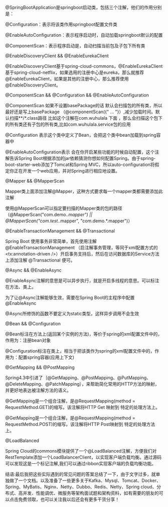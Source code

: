 @SpringBootApplication是springboot启动类，包括三个注解，他们的作用分别是：

@Configuration：表示将该类作用springboot配置文件类

@EnableAutoConfiguration：表示程序启动时，自动加载springboot默认的配置

@ComponentScan：表示程序启动是，自动扫描当前包及子包下所有类

@EnableDiscoveryClient && @EnableEurekaClient

@EnableDiscoveryClient基于spring-cloud-commons，@EnableEurekaClient基于spring-cloud-netflix，如果选用的注册中心是eureka，那么就推荐@EnableEurekaClient，如果是其他的注册中心，那么推荐使用@EnableDiscoveryClient。

@ComponentScan && @Configuration && @EnableAutoConfiguration

@ComponentScan 如果不设置basePackage的话 默认会扫描包的所有类，所以最好还是写上basePackage （@componentScan({" ... "}）,减少加载时间。默认扫描**/*.class路径 比如这个注解在com.wuhulala 下面 ，那么会扫描这个包下的所有类还有子包的所有类,比如com.wuhulala.service包的应用

@Configuration 表示这个类中定义了Bean，会把这个类中bean加载到spring容器中

@EnableAutoConfiguration表示 会在你开启某些功能的时候自动配置，这个注解告诉Spring Boot根据添加的jar依赖猜测你想如何配置Spring。由于spring-boot-starter-web添加了Tomcat和Spring MVC，所以auto-configuration将假定你正在开发一个web应用，并对Spring进行相应地设置。

@Mapper && @MapperScan

Mapper类上面添加注解@Mapper，这种方式要求每一个mapper类都需要添加此注解

使用@MapperScan可以指定要扫描的Mapper类的包的路径（@MapperScan("com.demo.*.mapper") || @MapperScan("com.test.*.mapper", "com.demo.*.mapper")）

@EnableTransactionManagement && @Transactional

Spring Boot 使用事务非常简单，首先使用注解 @EnableTransactionManagement （启注解事务管理，等同于xml配置方式的 <tx:annotation-driven />）开启事务支持后，然后在访问数据库的Service方法上添加注解 @Transactional 便可。

@Async && @EnableAsync

@EnableAsync注解的意思是可以异步执行，就是开启多线程的意思。可以标注在方法、类上。

为了让@Async注解能够生效，需要在Spring Boot的主程序中配置@EnableAsync

@Async所修饰的函数不要定义为static类型，这样异步调用不会生效

@Bean && @Configuration

@Bean标注在方法上(返回某个实例的方法)，等价于spring的xml配置文件中的<bean>，作用为：注册bean对象

@Configuration标注在类上，相当于把该类作为spring的xml配置文件中的<beans>，作用为：配置spring容器(应用上下文)

@GetMapping && @PostMapping

Spring4.3中引进了｛@GetMapping、@PostMapping、@PutMapping、@DeleteMapping、@PatchMapping｝，来帮助简化常用的HTTP方法的映射，并更好地表达被注解方法的语义。

@GetMapping是一个组合注解，是@RequestMapping(method = RequestMethod.GET)的缩写。该注解将HTTP Get 映射到 特定的处理方法上。

@GetMapping是一个组合注解，是@RequestMapping(method = RequestMethod.POST)的缩写。该注解将HTTP Post映射到 特定的处理方法上。

@LoadBalanced

Spring Cloud的commons模块提供了一个@LoadBalanced注解，方便我们对RestTemplate添加一个LoadBalancerClient，以实现客户端负载均衡。通过源码可以发现这是一个标记注解,我们可以通过ribbon实现客户端的负载均衡功能。

结语:最后我把这些实际遇到的常见问题的答案总结了一下，由于文字过多，就单独做了一个文档。以及准备了一些更多关于Kafka、Mysql、Tomcat、Docker、Spring、MyBatis、Nginx、Netty、Dubbo、Redis、Netty、Spring cloud、分布式、高并发、性能调优、微服务等架构面试题和架构资料，如有需要的朋友的可以点击免费领取，也可以关注我以后还会有更多干货分享！
